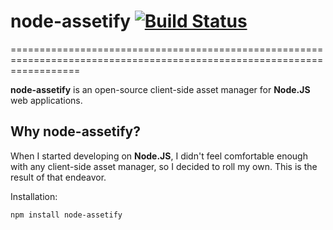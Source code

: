 # node-assetify [![Build Status](https://travis-ci.org/bevacqua/node-assetify.png?branch=master)](https://travis-ci.org/bevacqua/node-assetify)
========================================================================================================================

**node-assetify** is an open-source client-side asset manager for **Node.JS** web applications.

## Why node-assetify?

When I started developing on **Node.JS**, I didn't feel comfortable enough with any client-side asset manager, so I decided to roll my own. This is the result of that endeavor.

Installation:

    npm install node-assetify